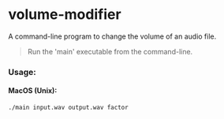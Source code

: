# volume-modifier
A command-line program to change the volume of an audio file.
> Run the 'main' executable from the command-line.
### Usage:
#### MacOS (Unix):
```
./main input.wav output.wav factor
```

